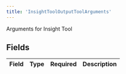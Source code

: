 ```yaml
---
title: 'InsightToolOutputToolArguments'
---
```


Arguments for Insight Tool


## Fields

| Field       | Type        | Required    | Description |
| ----------- | ----------- | ----------- | ----------- |